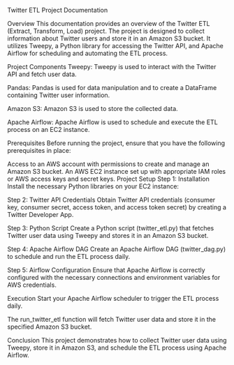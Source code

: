 Twitter ETL Project Documentation

Overview
This documentation provides an overview of the Twitter ETL (Extract, Transform, Load) project. The project is designed to collect information about Twitter users and store it in an Amazon S3 bucket. It utilizes Tweepy, a Python library for accessing the Twitter API, and Apache Airflow for scheduling and automating the ETL process.

Project Components
Tweepy: Tweepy is used to interact with the Twitter API and fetch user data.

Pandas: Pandas is used for data manipulation and to create a DataFrame containing Twitter user information.

Amazon S3: Amazon S3 is used to store the collected data.

Apache Airflow: Apache Airflow is used to schedule and execute the ETL process on an EC2 instance.

Prerequisites
Before running the project, ensure that you have the following prerequisites in place:

Access to an AWS account with permissions to create and manage an Amazon S3 bucket.
An AWS EC2 instance set up with appropriate IAM roles or AWS access keys and secret keys.
Project Setup
Step 1: Installation
Install the necessary Python libraries on your EC2 instance:


Step 2: Twitter API Credentials
Obtain Twitter API credentials (consumer key, consumer secret, access token, and access token secret) by creating a Twitter Developer App.

Step 3: Python Script
Create a Python script (twitter_etl.py) that fetches Twitter user data using Tweepy and stores it in an Amazon S3 bucket.


Step 4: Apache Airflow DAG
Create an Apache Airflow DAG (twitter_dag.py) to schedule and run the ETL process daily.


Step 5: Airflow Configuration
Ensure that Apache Airflow is correctly configured with the necessary connections and environment variables for AWS credentials.

Execution
Start your Apache Airflow scheduler to trigger the ETL process daily.

The run_twitter_etl function will fetch Twitter user data and store it in the specified Amazon S3 bucket.

Conclusion
This project demonstrates how to collect Twitter user data using Tweepy, store it in Amazon S3, and schedule the ETL process using Apache Airflow. 

